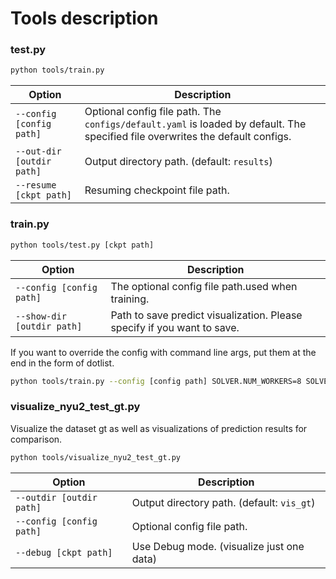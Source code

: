 # Tools description

### test.py

```bash
python tools/train.py
```

Option | Description
--- | ---
`--config [config path]` | Optional config file path. The `configs/default.yaml` is loaded by default. The specified file overwrites the default configs.
`--out-dir [outdir path]`  | Output directory path. (default: `results`)
`--resume [ckpt path]` | Resuming checkpoint file path. 

### train.py

```bash
python tools/test.py [ckpt path]
```

Option | Description
--- | ---
`--config [config path]` | The optional config file path.used when training.
`--show-dir [outdir path]`  | Path to save predict visualization. Please specify if you want to save.


If you want to override the config with command line args, put them at the end in the form of dotlist.

```bash
python tools/train.py --config [config path] SOLVER.NUM_WORKERS=8 SOLVER.EPOCH=5
```

### visualize_nyu2_test_gt.py

Visualize the dataset gt as well as visualizations of prediction results for comparison.

```bash
python tools/visualize_nyu2_test_gt.py
```

Option | Description
--- | ---
`--outdir [outdir path]`  | Output directory path. (default: `vis_gt`)
`--config [config path]` | Optional config file path.
`--debug [ckpt path]` | Use Debug mode. (visualize just one data)
